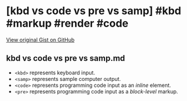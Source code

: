 # [kbd vs code vs pre vs samp] #kbd #markup #render #code

[View original Gist on GitHub](https://gist.github.com/Integralist/6d63e271c9301627d560b4786f629cac)

## kbd vs code vs pre vs samp.md

- `<kbd>` represents keyboard input.
- `<samp>` represents sample computer output.
- `<code>` represents programming code input as an _inline_ element. 
- `<pre>` represents programming code input as a _block-level_ markup.

